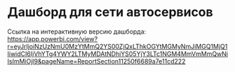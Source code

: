 # Дашборд для сети автосервисов
Ссылка на интерактивную версию дашборда: https://app.powerbi.com/view?r=eyJrIjoiNzUzNmU0MzYtMmQ2YS00ZjQxLThkOGYtMGMyNmJiMGQ1MjQ1IiwidCI6IjVhYTg4YWY2LTMyMDAtNDhiYS05YjY3LTc1NGM4MmVmMmQwNiIsImMiOjl9&pageName=ReportSection11250f6689a7e11cd222
